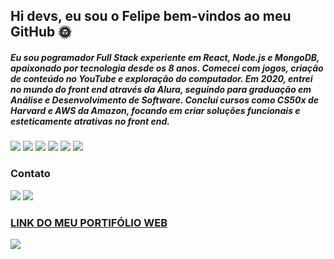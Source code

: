## Hi devs, eu sou o Felipe bem-vindos ao meu GitHub 🌞

##### Eu sou pogramador Full Stack experiente em React, Node.js e MongoDB, apaixonado por tecnologia desde os 8 anos. Comecei com jogos, criação de conteúdo no YouTube e exploração do computador. Em 2020, entrei no mundo do front end através da Alura, seguindo para graduação em Análise e Desenvolvimento de Software. Concluí cursos como CS50x de Harvard e AWS da Amazon, focando em criar soluções funcionais e esteticamente atrativas no front end.

<img src="https://img.shields.io/badge/React-20232A?style=for-the-badge&logo=react&logoColor=61DAFB"></img>
<img src="https://img.shields.io/badge/Node%20js-339933?style=for-the-badge&logo=nodedotjs&logoColor=white"></img>
<img src="https://img.shields.io/badge/MongoDB-4EA94B?style=for-the-badge&logo=mongodb&logoColor=white"></img>
<img src="https://img.shields.io/badge/Figma-F24E1E?style=for-the-badge&logo=figma&logoColor=white"></img>
<img src="https://img.shields.io/badge/Vercel-000000?style=for-the-badge&logo=vercel&logoColor=white"></img>
<img src="https://img.shields.io/badge/VSCode-0078D4?style=for-the-badge&logo=visual%20studio%20code&logoColor=white"></img>

### Contato
<a href="https://wa.me/+5541987208843" style="text-decoration:none;">
<img src="https://img.shields.io/badge/WhatsApp-25D366?style=for-the-badge&logo=whatsapp&logoColor=white"></img>
</a>
<a href="https://www.linkedin.com/in/felipe-pereira-dos-santos-a1a3b9207/" style="text-decoration:none;">
<img src="https://img.shields.io/badge/LinkedIn-0077B5?style=for-the-badge&logo=linkedin&logoColor=white"></img>
</a>


### [LINK DO MEU PORTIFÓLIO WEB](https://curriculofelipetiodev.web.app/)

<img src="https://i.ibb.co/4ND9BjH/c-APA-SITE-1.png"></img>


